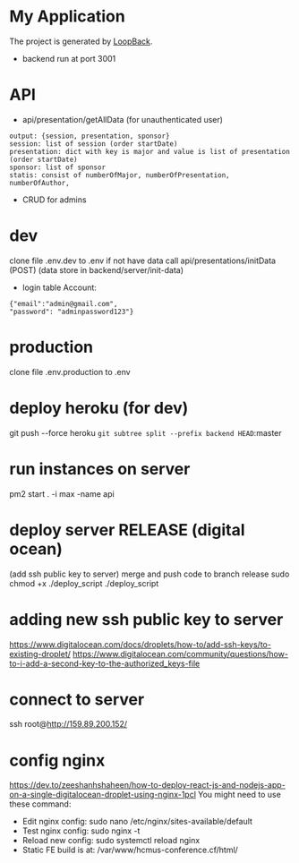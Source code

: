 # My Application

The project is generated by [LoopBack](http://loopback.io).

- backend run at port 3001

# API
- api/presentation/getAllData (for unauthenticated user)
```
output: {session, presentation, sponsor}
session: list of session (order startDate)
presentation: dict with key is major and value is list of presentation (order startDate)
sponsor: list of sponsor 
statis: consist of numberOfMajor, numberOfPresentation, numberOfAuthor,
```
- CRUD for admins

# dev 
clone file .env.dev to .env
if not have data call api/presentations/initData (POST) (data store in backend/server/init-data)

- login table Account:
```
{"email":"admin@gmail.com",
"password": "adminpassword123"}
```

# production
clone file .env.production to .env

# deploy heroku (for dev)
git push --force heroku `git subtree split --prefix backend HEAD`:master

# run instances on server
pm2 start . -i max -name api

# deploy server RELEASE (digital ocean)
(add ssh public key to server)
merge and push code to branch release
sudo chmod +x ./deploy_script
./deploy_script

# adding new ssh public key to server
https://www.digitalocean.com/docs/droplets/how-to/add-ssh-keys/to-existing-droplet/
https://www.digitalocean.com/community/questions/how-to-i-add-a-second-key-to-the-authorized_keys-file

# connect to server
ssh root@http://159.89.200.152/

# config nginx
https://dev.to/zeeshanhshaheen/how-to-deploy-react-js-and-nodejs-app-on-a-single-digitalocean-droplet-using-nginx-1pcl
You might need to use these command:
- Edit nginx config: sudo nano /etc/nginx/sites-available/default
- Test nginx config: sudo nginx -t
- Reload new config: sudo systemctl reload nginx
- Static FE build is at: /var/www/hcmus-conference.cf/html/
